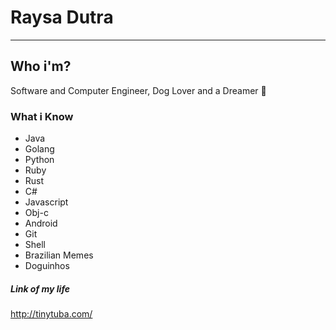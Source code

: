# Raysa Dutra
--------------

## Who i'm?

Software and Computer Engineer, Dog Lover and a Dreamer :rainbow:

### What i Know
* Java
* Golang
* Python
* Ruby
* Rust
* C#
* Javascript
* Obj-c
* Android
* Git
* Shell
* Brazilian Memes
* Doguinhos

##### Link of my life
http://tinytuba.com/


